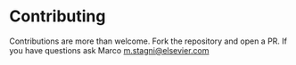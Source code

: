 # Contributing

Contributions are more than welcome. Fork the repository and open a PR. If you have questions ask Marco <m.stagni@elsevier.com>
